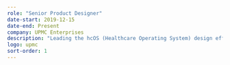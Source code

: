 ```yaml
---
role: "Senior Product Designer"
date-start: 2019-12-15
date-end: Present
company: UPMC Enterprises
description: "Leading the hcOS (Healthcare Operating System) design efforts to identify and build applications that take advantage of an integrated healthcare data platform. Also, continuing to lead the design efforts for Vincent Payment Solutions and supporting design efforts for our Pharmacy team."
logo: upmc
sort-order: 1
---
```

